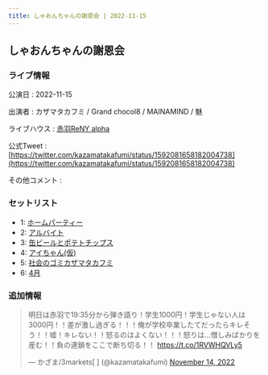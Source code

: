 ```yaml
---
title: しゃおんちゃんの謝恩会 | 2022-11-15
---
```

## しゃおんちゃんの謝恩会

### ライブ情報

公演日
:    2022-11-15

出演者
:    カザマタカフミ / Grand chocol8 / MAINAMIND / 魅

ライブハウス
:    [赤羽ReNY alpha](livehouse046.html)

公式Tweet
:    [https://twitter.com/kazamatakafumi/status/1592081658182004738](https://twitter.com/kazamatakafumi/status/1592081658182004738)

その他コメント
:    

### セットリスト

*  1: [ホームパーティー](song011.html)
*  2: [アルバイト](song042.html)
*  3: [缶ビールとポテトチップス](song043.html)
*  4: [アイちゃん(仮)](song044.html)
*  5: [社会のゴミカザマタカフミ](song002.html)
*  6: [4月](song029.html)


### 追加情報



<blockquote class="twitter-tweet"><p lang="ja" dir="ltr">明日は赤羽で19:35分から弾き語り！学生1000円！学生じゃない人は3000円！！差が激し過ぎる！！！俺が学校卒業したてだったらキレそう！！嘘！キレない！！怒るのはよくない！！！怒りは…憎しみばかりを産む！！負の連鎖をここで断ち切る！！ <a href="https://t.co/1RVWHQVLy5">https://t.co/1RVWHQVLy5</a></p>&mdash; かざま/3markets[ ] (@kazamatakafumi) <a href="https://twitter.com/kazamatakafumi/status/1592081658182004738?ref_src=twsrc%5Etfw">November 14, 2022</a></blockquote>
<script async src="https://platform.twitter.com/widgets.js" charset="utf-8"></script>


